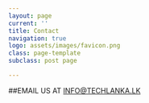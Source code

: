 ```yaml
---
layout: page
current: ''
title: Contact
navigation: true
logo: assets/images/favicon.png
class: page-template
subclass: post page

---
```

##EMAIL US AT INFO@TECHLANKA.LK